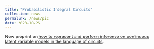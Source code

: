 ```yaml
---
title: "Probabilistic Integral Circuits"
collection: news
permalink: /news/pic
date: 2023-10-26
---
```

New preprint on <a href="https://arxiv.org/abs/2310.16986">how to represent and perform inference on continuous latent variable models in the language of circuits</a>.